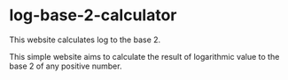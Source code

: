 # log-base-2-calculator
This website calculates log to the base 2.


This simple website aims to calculate the result of logarithmic value to the base 2 of any positive number.
